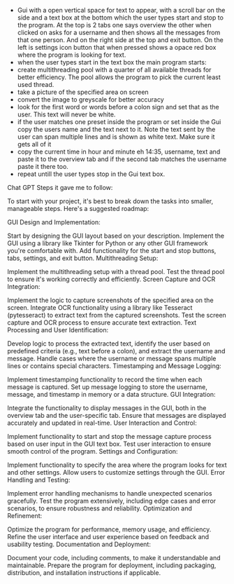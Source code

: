 
- Gui with a open vertical space for text to appear, with a scroll bar on the side and a text box at the bottom which the user types start and stop to the program. At the top is 2 tabs one says overview the other when clicked on asks for a username and then shows all the messages from that one person. And on the right side at the top and exit button. On the left is settings icon button that when pressed shows a opace red box where the program is looking for text.
- when the user types start in the text box the main program starts:
- create multithreading pool with a quarter of all available threads for better efficiency. The pool allows the program to pick the current least used thread.
- take a picture of the specified area on screen
- convert the image to greyscale for better accuracy
- look for the first word or words before a colon sign and set that as the user. This text will never be white.
- if the user matches one preset inside the program or set inside the Gui copy the users name and the text next to it. Note the text sent by the user can span multiple lines and is shown as white text. Make sure it gets all of it
- copy the current time in hour and minute eh 14:35, username, text and paste it to the overview tab and if the second tab matches the username paste it there too.
- repeat untill the user types stop in the Gui text box.




Chat GPT Steps it gave me to follow:

To start with your project, it's best to break down the tasks into smaller, manageable steps. Here's a suggested roadmap:

GUI Design and Implementation:

Start by designing the GUI layout based on your description.
Implement the GUI using a library like Tkinter for Python or any other GUI framework you're comfortable with.
Add functionality for the start and stop buttons, tabs, settings, and exit button.
Multithreading Setup:

Implement the multithreading setup with a thread pool.
Test the thread pool to ensure it's working correctly and efficiently.
Screen Capture and OCR Integration:

Implement the logic to capture screenshots of the specified area on the screen.
Integrate OCR functionality using a library like Tesseract (pytesseract) to extract text from the captured screenshots.
Test the screen capture and OCR process to ensure accurate text extraction.
Text Processing and User Identification:

Develop logic to process the extracted text, identify the user based on predefined criteria (e.g., text before a colon), and extract the username and message.
Handle cases where the username or message spans multiple lines or contains special characters.
Timestamping and Message Logging:

Implement timestamping functionality to record the time when each message is captured.
Set up message logging to store the username, message, and timestamp in memory or a data structure.
GUI Integration:

Integrate the functionality to display messages in the GUI, both in the overview tab and the user-specific tab.
Ensure that messages are displayed accurately and updated in real-time.
User Interaction and Control:

Implement functionality to start and stop the message capture process based on user input in the GUI text box.
Test user interaction to ensure smooth control of the program.
Settings and Configuration:

Implement functionality to specify the area where the program looks for text and other settings.
Allow users to customize settings through the GUI.
Error Handling and Testing:

Implement error handling mechanisms to handle unexpected scenarios gracefully.
Test the program extensively, including edge cases and error scenarios, to ensure robustness and reliability.
Optimization and Refinement:

Optimize the program for performance, memory usage, and efficiency.
Refine the user interface and user experience based on feedback and usability testing.
Documentation and Deployment:

Document your code, including comments, to make it understandable and maintainable.
Prepare the program for deployment, including packaging, distribution, and installation instructions if applicable.